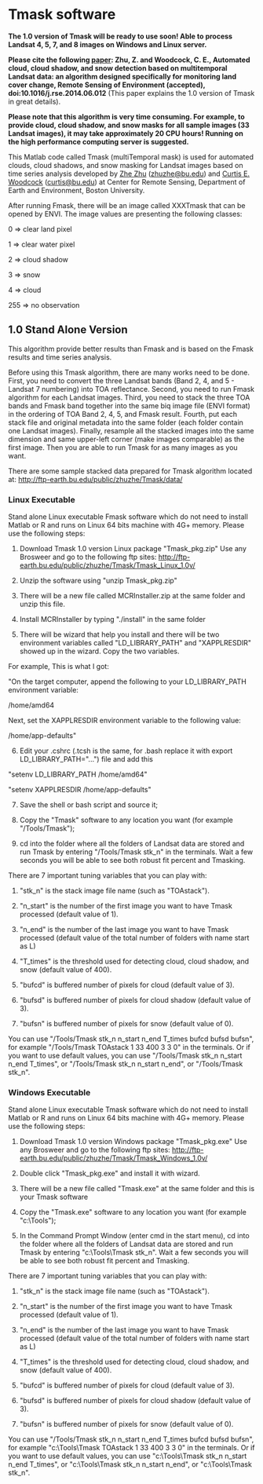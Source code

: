 # Tmask software #

**The 1.0 version of Tmask will be ready to use soon! Able to process Landsat 4, 5, 7, and 8 images on Windows and Linux server.**


**Please cite the following [paper](http://www.sciencedirect.com/science/article/pii/S0034425714002259):
Zhu, Z. and Woodcock, C. E., Automated cloud, cloud shadow, and snow detection based on multitemporal Landsat data: an algorithm designed specifically for monitoring land cover change, Remote Sensing of Environment (accepted), doi:10.1016/j.rse.2014.06.012** (This paper explains the 1.0 version of Tmask in great details).

**Please note that this algorithm is very time consuming. For example, to provide cloud, cloud shadow, and snow masks for all sample images (33 Landsat images), it may take approximately 20 CPU hours! Running on the high performance computing server is suggested.**


This Matlab code called Tmask (multiTemporal mask) is used for automated clouds, cloud shadows, and snow masking for Landsat images based on time series analysis developed by [Zhe Zhu](https://sites.google.com/a/bu.edu/zhuzhe/home) (zhuzhe@bu.edu) and [Curtis E. Woodcock](http://www.bu.edu/geography/people/faculty/woodcock/) (curtis@bu.edu) at Center for Remote Sensing, Department of Earth and Environment, Boston University.

After running Fmask, there will be an image called XXXTmask that can be opened by ENVI. The image values are presenting the following classes:

0 => clear land pixel

1 => clear water pixel

2 => cloud shadow

3 => snow

4 => cloud

255 => no observation


## 1.0 Stand Alone Version ##

This algorithm provide better results than Fmask and is based on the Fmask results and time series analysis.

Before using this Tmask algorithm, there are many works need to be done. First, you need to convert the three Landsat bands (Band 2, 4, and 5 - Landsat 7 numbering) into TOA reflectance. Second, you need to run Fmask algorithm for each Landsat images. Third, you need to stack the three TOA bands and Fmask band together into the same biq image file (ENVI format) in the ordering of TOA Band 2, 4, 5, and Fmask result. Fourth, put each stack file and original metadata into the same folder (each folder contain one Landsat images). Finally, resample all the stacked images into the same dimension and same upper-left corner (make images comparable) as the first image. Then you are able to run Tmask for as many images as you want.

There are some sample stacked data prepared for Tmask algorithm located at:
http://ftp-earth.bu.edu/public/zhuzhe/Tmask/data/

### Linux Executable ###

Stand alone Linux executable Fmask software which do not need to install Matlab or R and runs on Linux 64 bits machine with 4G+ memory. Please use the following steps:

1.  Download Tmask 1.0 version Linux package "Tmask\_pkg.zip"
Use any Brosweer and go to the following ftp sites:
http://ftp-earth.bu.edu/public/zhuzhe/Tmask/Tmask_Linux_1.0v/

2.  Unzip the software using "unzip Tmask\_pkg.zip"

3.  There will be a new file called MCRInstaller.zip at the same folder and unzip this file.

4.  Install MCRInstaller by typing "./install" in the same folder

5.  There will be wizard that help you install and there will be two environment variables called "LD\_LIBRARY\_PATH" and "XAPPLRESDIR" showed up in the wizard. Copy the two variables.

For example, This is what I got:

"On the target computer, append the following to your LD\_LIBRARY\_PATH environment variable:

/home/amd64

Next, set the XAPPLRESDIR environment variable to the following value:

/home/app-defaults"

6.  Edit your .cshrc (.tcsh is the same, for .bash replace it with export LD\_LIBRARY\_PATH="...") file and add this

"setenv LD\_LIBRARY\_PATH /home/amd64"

"setenv XAPPLRESDIR /home/app-defaults"

7.  Save the shell or bash script and source it;

8.  Copy the "Tmask" software to any location you want (for example "/Tools/Tmask");

9.  cd into the folder where all the folders of Landsat data are stored and run Tmask by entering "/Tools/Tmask stk\_n" in the terminals. Wait a few seconds you will be able to see both robust fit percent and Tmasking.

There are 7 important tuning variables that you can play with:

1) "stk\_n" is the stack image file name (such as "TOAstack").

2) "n\_start" is the number of the first image you want to have Tmask processed (default value of 1).

3) "n\_end" is the number of the last image you want to have Tmask processed (default value of the total number of folders with name start as L)

4) "T\_times" is the threshold used for detecting cloud, cloud shadow, and snow (default value of 400).

5) "bufcd" is buffered number of pixels for cloud (default value of 3).

6) "bufsd" is buffered number of pixels for cloud shadow (default value of 3).

7) "bufsn" is buffered number of pixels for snow (default value of 0).

You can use "/Tools/Tmask stk\_n n\_start n\_end T\_times bufcd bufsd bufsn", for example "/Tools/Tmask TOAstack 1 33 400 3 3 0" in the terminals. Or if you want to use default values, you can use  "/Tools/Tmask stk\_n n\_start n\_end T\_times", or "/Tools/Tmask stk\_n n\_start n\_end", or "/Tools/Tmask stk\_n".

### Windows Executable ###

Stand alone Linux executable Tmask software which do not need to install Matlab or R and runs on Linux 64 bits machine with 4G+ memory. Please use the following steps:

1.  Download Tmask 1.0 version Windows package "Tmask\_pkg.exe"
Use any Brosweer and go to the following ftp sites:
http://ftp-earth.bu.edu/public/zhuzhe/Tmask/Tmask_Windows_1.0v/

2.  Double click "Tmask\_pkg.exe" and install it with wizard.

3.  There will be a new file called "Tmask.exe" at the same folder and this is your Tmask software

4.  Copy the "Tmask.exe" software to any location you want (for example "c:\Tools");

5.  In the Command Prompt Window (enter cmd in the start menu), cd into the folder where all the folders of Landsat data are stored and run Tmask by entering "c:\Tools\Tmask stk\_n". Wait a few seconds you will be able to see both robust fit percent and Tmasking.

There are 7 important tuning variables that you can play with:

1) "stk\_n" is the stack image file name (such as "TOAstack").

2) "n\_start" is the number of the first image you want to have Tmask processed (default value of 1).

3) "n\_end" is the number of the last image you want to have Tmask processed (default value of the total number of folders with name start as L)

4) "T\_times" is the threshold used for detecting cloud, cloud shadow, and snow (default value of 400).

5) "bufcd" is buffered number of pixels for cloud (default value of 3).

6) "bufsd" is buffered number of pixels for cloud shadow (default value of 3).

7) "bufsn" is buffered number of pixels for snow (default value of 0).

You can use "/Tools/Tmask stk\_n n\_start n\_end T\_times bufcd bufsd bufsn", for example "c:\Tools\Tmask TOAstack 1 33 400 3 3 0" in the terminals. Or if you want to use default values, you can use  "c:\Tools\Tmask stk\_n n\_start n\_end T\_times", or "c:\Tools\Tmask stk\_n n\_start n\_end", or "c:\Tools\Tmask stk\_n".